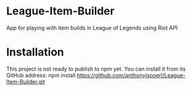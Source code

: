 # League-Item-Builder
App for playing with item builds in League of Legends using Riot API

# Installation
This project is not ready to publish to npm yet.
You can install it from its GitHub address:
npm install https://github.com/anthonyjspoerl/League-Item-Builder.git